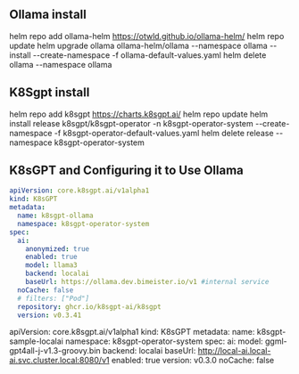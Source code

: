 ## Ollama install
helm repo add ollama-helm https://otwld.github.io/ollama-helm/
helm repo update
helm upgrade ollama ollama-helm/ollama --namespace ollama  --install --create-namespace -f ollama-default-values.yaml
helm delete ollama --namespace ollama
## K8Sgpt install

helm repo add k8sgpt https://charts.k8sgpt.ai/
helm repo update
helm install release k8sgpt/k8sgpt-operator -n k8sgpt-operator-system --create-namespace -f k8sgpt-operator-default-values.yaml
helm delete release --namespace k8sgpt-operator-system 

##  K8sGPT and Configuring it to Use Ollama

```yaml
apiVersion: core.k8sgpt.ai/v1alpha1
kind: K8sGPT
metadata:
  name: k8sgpt-ollama
  namespace: k8sgpt-operator-system
spec:
  ai:
    anonymized: true
    enabled: true
    model: llama3
    backend: localai
    baseUrl: https://ollama.dev.bimeister.io/v1 #internal service
  noCache: false
  # filters: ["Pod"]
  repository: ghcr.io/k8sgpt-ai/k8sgpt
  version: v0.3.41
```

apiVersion: core.k8sgpt.ai/v1alpha1
kind: K8sGPT
metadata:
  name: k8sgpt-sample-localai
  namespace: k8sgpt-operator-system
spec:
  ai:
    model: ggml-gpt4all-j-v1.3-groovy.bin
    backend: localai
    baseUrl: http://local-ai.local-ai.svc.cluster.local:8080/v1
    enabled: true
  version: v0.3.0
  noCache: false